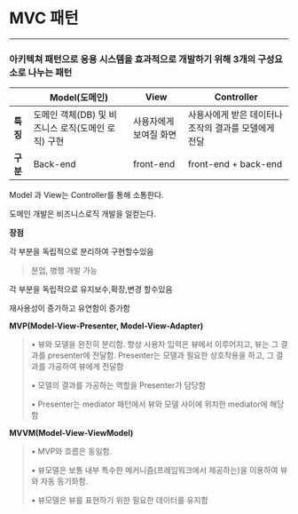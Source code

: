# MVC 패턴

---



### 아키텍쳐 패턴으로 응용 시스템을 효과적으로 개발하기 위해 3개의 구성요소로 나누는 패턴



|          | Model(도메인)                                      | View                   | Controller                                           |
| -------- | -------------------------------------------------- | ---------------------- | ---------------------------------------------------- |
| **특징** | 도메인 객체(DB) 및 비즈니스 로직(도메인 로직) 구현 | 사용자에게 보여질 화면 | 사용사에게 받은 데이터나 조작의 결과를 모델에게 전달 |
| **구분** | Back-end                                           | front-end              | front-end + back-end                                 |

Model 과 View는 Controller를 통해 소통한다.

도메인 개발은 비즈니스로직 개발을 일컫는다.



**장점**

각 부분을 독립적으로 분리하여 구현할수있음

> 분업, 병행 개발 가능

각 부분을 독립적으로 유지보수,확장,변경 할수있음

재사용성이 증가하고 유연함이 증가함





**MVP(Model-View-Presenter, Model-View-Adapter)**

> • 뷰와 모델을 완전히 분리함. 항상 사용자 입력은 뷰에서 이루어지고, 뷰는 그 결과를 presenter에 전달함. Presenter는 모델과 필요한 상호작용을 하고, 그 결과를 가공하여 뷰에게 전달함
>
> • 모델의 결과를 가공하는 역할을 Presenter가 담당함
>
> • Presenter는 mediator 패턴에서 뷰와 모델 사이에 위치한 mediator에 해당함

**MVVM(Model-View-ViewModel)**

> • MVP와 흐름은 동일함.
>
> • 뷰모델은 보통 내부 특수한 메커니즘(프레임워크에서 제공하는)을 이용하여 뷰와 자동 동기화함.
>
> • 뷰모델은 뷰를 표현하기 위한 필요한 데이터를 유지함